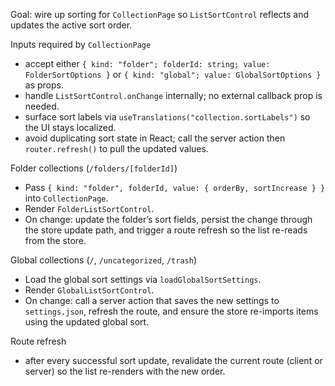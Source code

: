 Goal: wire up sorting for `CollectionPage` so `ListSortControl` reflects and updates the active sort order.

Inputs required by `CollectionPage`
- accept either `{ kind: "folder"; folderId: string; value: FolderSortOptions }` or `{ kind: "global"; value: GlobalSortOptions }` as props.
- handle `ListSortControl.onChange` internally; no external callback prop is needed.
- surface sort labels via `useTranslations("collection.sortLabels")` so the UI stays localized.
- avoid duplicating sort state in React; call the server action then `router.refresh()` to pull the updated values.

Folder collections (`/folders/[folderId]`)
- Pass `{ kind: "folder", folderId, value: { orderBy, sortIncrease } }` into `CollectionPage`.
- Render `FolderListSortControl`.
- On change: update the folder’s sort fields, persist the change through the store update path, and trigger a route refresh so the list re-reads from the store.

Global collections (`/`, `/uncategorized`, `/trash`)
- Load the global sort settings via `loadGlobalSortSettings`.
- Render `GlobalListSortControl`.
- On change: call a server action that saves the new settings to `settings.json`, refresh the route, and ensure the store re-imports items using the updated global sort.

Route refresh
- after every successful sort update, revalidate the current route (client or server) so the list re-renders with the new order.
